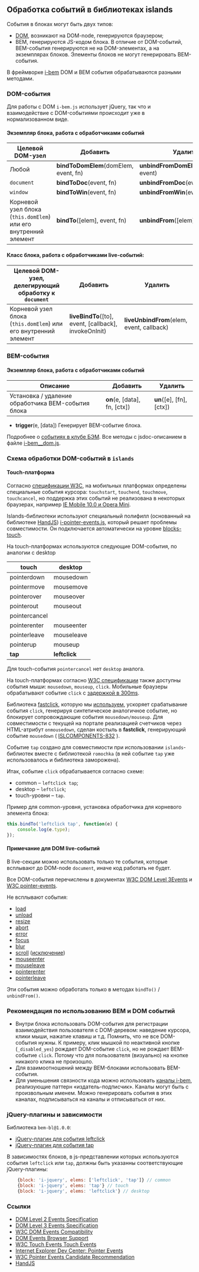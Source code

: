 Обработка событий в библиотеках islands
---------------------------------------

События в блоках могут быть двух типов:
* [DOM](https://en.wikipedia.org/wiki/DOM_events), возникают на DOM-node, генерируются браузером;
* BEM, генерируются JS-кодом блока. В отличие от DOM-событий, BEM-события генерируются не на DOM-элементах,
  а на экземплярах блоков. Элементы блоков не могут генерировать BEM-события.

В фреймворке [i-bem](http://ru.bem.info/articles/bem-js-main-terms/)
DOM и BEM события обрабатываются разными методами.

### DOM-события

Для работы с DOM `i-bem.js` использует jQuery, так что и взаимодействие с DOM-событиями происходит
уже в нормализованном виде.

#### Экземпляр блока, работа с обработчиками событий

| Целевой DOM-узел                                                | Добавить                                    | Удалить
| --------------------------------------------------------------- | ------------------------------------------- | -------
| Любой                                                           | **bindToDomElem**(domElem, event, fn)       | **unbindFromDomElem**(domElem, event)
| `document`                                                      | **bindToDoc**(event, fn)                    | **unbindFromDoc**(event)
| `window`                                                        | **bindToWin**(event, fn)                    | **unbindFromWin**(event)
| Корневой узел блока (`this.domElem`) или его внутренний элемент | **bindTo**([elem], event, fn)               | **unbindFrom**([elem], event)

#### Класс блока, работа с обработчиками live-событий:

| Целевой DOM-узел, делегирующий обработку к `document`           | Добавить                                              | Удалить
| --------------------------------------------------------------- | ----------------------------------------------------- | -------
| Корневой узел блока (`this.domElem`) или его внутренний элемент | **liveBindTo**([to], event, [callback], invokeOnInit) | **liveUnbindFrom**(elem, event, callback)

### BEM-события

#### Экземпляр блока, работа с обработчиками событий

| Описание                                             | Добавить                      | Удалить
| ---------------------------------------------------- | ----------------------------- | -------
| Установка / удаление обработчика BEM-события блока   | **on**(e, [data], fn, [ctx])  | **un**([e], [fn], [ctx])

* **trigger**(e, [data])
    Генерирует BEM-событие блока.

Подробнее о [событиях в клубе БЭМ](http://clubs.ya.ru/bem/replies.xml?item_no=2453).
Все методы с jsdoc-описанием в файле
[i-bem__dom.js](https://github.com/bem/bem-bl/tree/support/1.x/blocks-common/i-bem/__dom/i-bem__dom.js).

### Схема обработки DOM-событий в `islands`

#### Touch-платформа

Согласно [спецификации W3C](http://www.w3.org/TR/touch-events/), на мобильных платформах определены специальные события
курсора: `touchstart`, `touchend`, `touchmove`, `touchcancel`, но поддержка этих событий не реализована в некоторых
браузерах, например [IE Mobile 10.0 и Opera Mini](http://caniuse.com/#search=touchstart).

Islands-библиотеки используют специальный полифилл (основанный на библиотеке [HandJS](https://handjs.codeplex.com))
[i-pointer-events.js](https://github.com/bem/bem-bl/tree/support/1.x/blocks-touch/i-pointer-events/i-pointer-events.js),
который решает проблемы совместимости. Он подключается автоматически на
уровне [blocks-touch](https://github.com/bem/bem-bl/tree/support/1.x/blocks-touch/i-bem/i-bem.deps.js).

На touch-платформах используются следующие DOM-события, по аналогии с desktop

| touch            | desktop
|-----------       | ----------
| pointerdown      | mousedown
| pointermove      | mousemove
| pointerover      | mouseover
| pointerout       | mouseout
| pointercancel    |
| pointerenter     | mouseenter
| pointerleave     | mouseleave
| pointerup        | mouseup
| **tap**          | **leftclick**

Для touch-события `pointercancel` нет `desktop` аналога.

На touch-платформах согласно [W3C спецификации](http://www.w3.org/TR/touch-events/#mouse-events)
также доступны события мыши: `mousedown`, `mouseup`, `click`.
Мобильные браузеры обрабатывают событие `click` с
[задержкой в 300ms](http://updates.html5rocks.com/2013/12/300ms-tap-delay-gone-away).

Библиотека [fastclick](https://github.com/ftlabs/fastclick), которую мы
[используем](https://github.com/bem/bem-bl/tree/support/1.x/blocks-touch/i-fastclick/i-fastclick.js),
 ускоряет срабатывание события `click`, генерируя синтетическое аналогичное событие,
 но блокирует сопровождающие события `mousedown/mouseup`.
Для совместимости с текущей на портале реализацией счетчиков через HTML-атрибут `onmousedown`,
 сделан костыль в **fastclick**, генерирующий событие `mousedown` ( [ISLCOMPONENTS-832](https://st.yandex-team.ru/ISLCOMPONENTS-832) ).

Событие `tap` создано для совместимости при использовании `islands`-библиотек вместе с библиотекой `romochka`
(в ней событие `tap` уже использовалось и библиотека заморожена).

Итак, событие `click` обрабатывается согласно схеме:

* common – `leftclick tap`;
* desktop – `leftclick`;
* touch-уровни – `tap`.

Пример для common-уровня, установка обработчика для корневого элемента блока:

```js
this.bindTo('leftclick tap', function(e) {
    console.log(e.type);
});
```

#### Примечание для DOM live-событий

В live-секции можно использовать только те события, которые всплывают до DOM-node `document`,
иначе код работать не будет.

Все DOM-события перечислены в документах [W3C DOM Level 3Events](http://www.w3.org/TR/DOM-Level-3-Events/#event-types-list)
 и [W3C pointer-events](http://www.w3.org/TR/pointerevents/#list-of-pointer-events).

Не всплывают события:
* [load](http://www.w3.org/TR/DOM-Level-3-Events/#event-type-load)
* [unload](http://www.w3.org/TR/DOM-Level-3-Events/#event-type-unload)
* [resize](http://www.w3.org/TR/DOM-Level-3-Events/#event-type-resize)
* [abort](http://www.w3.org/TR/DOM-Level-3-Events/#event-type-abort)
* [error](http://www.w3.org/TR/DOM-Level-3-Events/#event-type-error)
* [focus](http://www.w3.org/TR/DOM-Level-3-Events/#event-type-focus)
* [blur](http://www.w3.org/TR/DOM-Level-3-Events/#event-type-blur)
* [scroll](http://www.w3.org/TR/DOM-Level-3-Events/#event-type-scroll) ([исключение](http://www.w3.org/TR/DOM-Level-3-Events/#scroll-document))
* [mouseenter](http://www.w3.org/TR/DOM-Level-3-Events/#event-type-mouseenter)
* [mouseleave](http://www.w3.org/TR/DOM-Level-3-Events/#event-type-mouseleave)
* [pointerenter](http://msdn.microsoft.com/en-us/library/windows/apps/dn251894.aspx)
* [pointerleave](http://msdn.microsoft.com/en-us/library/windows/apps/dn251896.aspx)

Эти события можно обработать только в методах `bindTo()` / `unbindFrom()`.


### Рекомендация по использованию BEM и DOM событий
* Внутри блока использовать DOM-события для регистрации взаимодействия пользователя с DOM-деревом: наведение курсора, клики
мыши, нажатие клавиш и т.д. Помнить,  что не все DOM-события нужны.
К примеру, клик мышкой по неактивной кнопке (`_disabled_yes`) рождает DOM-событие `click`,
но не рождает BEM-событие `click`. Потому что для пользователя (визуально) на кнопке никакого клика не произошло.
* Для взаимоотношений между BEM-блоками использовать BEM-события.
* Для уменьшения связности кода можно использовать [каналы i-bem](https://github.com/bem/bem-bl/blob/dev/blocks-common/i-bem/i-bem.js#L23),
 реализующие паттерн «издатель-подписчик». Каналы могут быть с произвольным именем. Можно генерировать события в этих каналах,
подписываться на каналы и отписываться от них.

### jQuery-плагины и зависимости

Библиотека `bem-bl@1.0.0`:

* [jQuery-плагин для события leftclick](https://github.com/bem/bem-bl/tree/support/1.x/blocks-desktop/i-jquery/__leftclick/i-jquery__leftclick.js)
* [jQuery-плагин для события tap](https://github.com/bem/bem-bl/tree/support/1.x/blocks-touch/i-jquery/__tap/i-jquery__tap.js)

В зависимостях блоков, в js-представлении которых используются события `leftclick` или `tap`,
должны быть указанны соответствующие jQuery-плагины:

```js
    {block: 'i-jquery', elems: ['leftclick', 'tap']} // common
    {block: 'i-jquery', elems: 'tap'} // touch
    {block: 'i-jquery', elems: 'leftclick'} // desktop
```

### Ссылки

* [DOM Level 2 Events Specification](http://www.w3.org/TR/DOM-Level-2-Events/)
* [DOM Level 3 Events Specification](http://www.w3.org/TR/DOM-Level-3-Events/)
* [W3C DOM Events Compatibility](http://www.quirksmode.org/dom/w3c_events.html)
* [DOM Events Browser Support](http://www.webbrowsercompatibility.com/dom-events/desktop/)
* [W3C Touch Events Touch Events](http://www.w3.org/TR/touch-events/)
* <a href="http://msdn.microsoft.com/en-us/library/ie/dn433244(v=vs.85).aspx">Internet Explorer Dev Center: Pointer Events</a>
* [W3C Pointer Events Candidate Recommendation](http://www.w3.org/TR/pointerevents/)
* [HandJS](https://handjs.codeplex.com)

